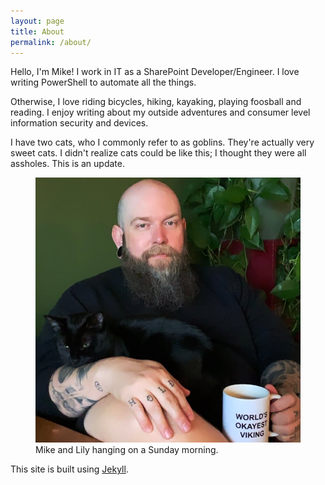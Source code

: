 ```yaml
---
layout: page
title: About
permalink: /about/
---
```


Hello, I'm Mike! I work in IT as a SharePoint Developer/Engineer. I love writing PowerShell to automate all the things.

Otherwise, I love riding bicycles, hiking, kayaking, playing foosball and reading. I enjoy writing about my outside adventures and consumer level information security and devices.

I have two cats, who I commonly refer to as goblins. They're actually very sweet cats. I didn't realize cats could be like this; I thought they were all assholes. This is an update.

<figure>
  <img src="/assets/mike-and-lily.jpeg" alt="my alt text"/>
  <figcaption>Mike and Lily hanging on a Sunday morning.</figcaption>
</figure>

This site is built using [Jekyll](https://jekyllrb.com/).
